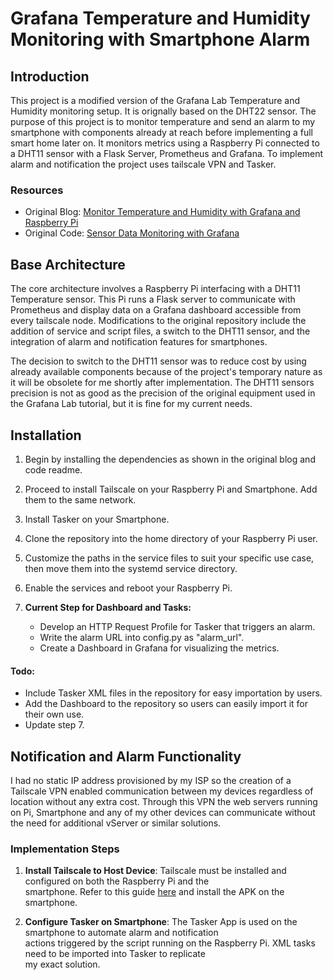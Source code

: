 # Grafana Temperature and Humidity Monitoring with Smartphone Alarm

## Introduction

This project is a modified version of the Grafana Lab Temperature and Humidity monitoring setup. 
It is orignally based on the DHT22 sensor. The purpose of this project is to monitor temperature and send an alarm
to my smartphone with components already at reach before implementing a full smart home later on.
It monitors metrics using a Raspberry Pi connected to a DHT11 sensor with a Flask Server, Prometheus and Grafana.
To implement alarm and notification the project uses tailscale VPN and Tasker.

### Resources

- Original Blog: [Monitor Temperature and Humidity with Grafana and Raspberry Pi](https://grafana.com/blog/2023/10/23/monitor-temperature-and-humidity-with-grafana-and-raspberry-pi/)
- Original Code: [Sensor Data Monitoring with Grafana](https://github.com/tonypowa/sensor-data-monitoring-grafana)

## Base Architecture

The core architecture involves a Raspberry Pi interfacing with a DHT11 Temperature sensor. 
This Pi runs a Flask server to communicate with Prometheus and display data on a Grafana dashboard accessible 
from every tailscale node. Modifications to the original repository include the addition of service and script files,
a switch to the DHT11 sensor, and the integration of alarm and notification features for smartphones. 

The decision to switch to the DHT11 sensor was to reduce cost by using already available components because of the 
project's temporary nature as it will be obsolete for me shortly after implementation. 
The DHT11 sensors precision is not as good as the precision of the original equipment used in the Grafana Lab tutorial,
but it is fine for my current needs.

## Installation

1. Begin by installing the dependencies as shown in the original blog and code readme.
2. Proceed to install Tailscale on your Raspberry Pi and Smartphone. Add them to the same network.
3. Install Tasker on your Smartphone.
4. Clone the repository into the home directory of your Raspberry Pi user.
5. Customize the paths in the service files to suit your specific use case, then move them into the systemd service directory.
6. Enable the services and reboot your Raspberry Pi.

7. **Current Step for Dashboard and Tasks:**
   - Develop an HTTP Request Profile for Tasker that triggers an alarm.
   - Write the alarm URL into config.py as "alarm_url".
   - Create a Dashboard in Grafana for visualizing the metrics.

#### Todo:
- Include Tasker XML files in the repository for easy importation by users.
- Add the Dashboard to the repository so users can easily import it for their own use.
- Update step 7.

## Notification and Alarm Functionality

I had no static IP address provisioned by my ISP so the creation of a Tailscale VPN enabled communication between my
devices regardless of location without any extra cost. Through this VPN the web servers running on Pi, Smartphone and 
any of my other devices can communicate without the need for additional vServer or similar solutions.

### Implementation Steps

1. **Install Tailscale to Host Device**: Tailscale must be installed and configured on both the Raspberry Pi and the \
smartphone. Refer to this guide [here](https://pimylifeup.com/raspberry-pi-tailscale/) and install the APK on the \
smartphone.

2. **Configure Tasker on Smartphone**: The Tasker App is used on the smartphone to automate alarm and notification \
actions triggered by the script running on the Raspberry Pi. XML tasks need to be imported into Tasker to replicate \
my exact solution.